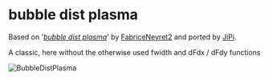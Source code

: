 bubble dist plasma
==================

Based on '_[bubble dist plasma](https://www.shadertoy.com/view/lt23Dt)_' by [FabriceNeyret2](https://www.shadertoy.com/user/FabriceNeyret2) and ported by [JiPi](../../Site/Profiles/JiPi.md).

A classic, here without the otherwise used fwidth and dFdx / dFdy functions

![BubbleDistPlasma](https://user-images.githubusercontent.com/78935215/123684850-444edd80-d84e-11eb-8fb1-4763c9caff29.gif)


